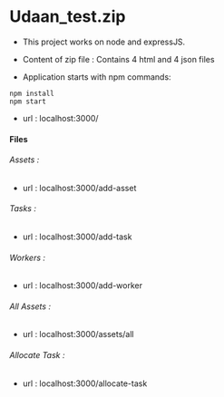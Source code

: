 # Udaan_test.zip

* This project works on node and expressJS.

* Content of zip file : Contains 4 html and 4 json files

* Application starts with npm commands:
```
npm install
npm start
```
* url : localhost:3000/<name-of-files>

#### Files

###### Assets :
* url : localhost:3000/add-asset

###### Tasks :
* url : localhost:3000/add-task

###### Workers :
* url : localhost:3000/add-worker

###### All Assets :
* url : localhost:3000/assets/all

###### Allocate Task :
* url : localhost:3000/allocate-task
